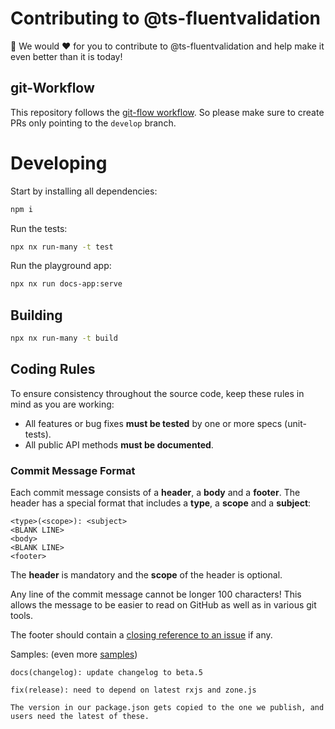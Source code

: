 # Contributing to @ts-fluentvalidation

🙏 We would ❤️ for you to contribute to @ts-fluentvalidation and help make it even better than it is today!

## git-Workflow

This repository follows the [git-flow workflow](https://www.atlassian.com/git/tutorials/comparing-workflows/gitflow-workflow).
So please make sure to create PRs only pointing to the `develop` branch.

# Developing

Start by installing all dependencies:

```bash
npm i
```

Run the tests:

```bash
npx nx run-many -t test
```

Run the playground app:

```bash
npx nx run docs-app:serve
```

## Building

```bash
npx nx run-many -t build
```

## <a name="rules"></a> Coding Rules

To ensure consistency throughout the source code, keep these rules in mind as you are working:

- All features or bug fixes **must be tested** by one or more specs (unit-tests).
- All public API methods **must be documented**.

### Commit Message Format

Each commit message consists of a **header**, a **body** and a **footer**. The header has a special
format that includes a **type**, a **scope** and a **subject**:

```
<type>(<scope>): <subject>
<BLANK LINE>
<body>
<BLANK LINE>
<footer>
```

The **header** is mandatory and the **scope** of the header is optional.

Any line of the commit message cannot be longer 100 characters! This allows the message to be easier
to read on GitHub as well as in various git tools.

The footer should contain a [closing reference to an issue](https://help.github.com/articles/closing-issues-via-commit-messages/) if any.

Samples: (even more [samples](https://github.com/angular/angular/commits/master))

```
docs(changelog): update changelog to beta.5
```

```
fix(release): need to depend on latest rxjs and zone.js

The version in our package.json gets copied to the one we publish, and users need the latest of these.
```
